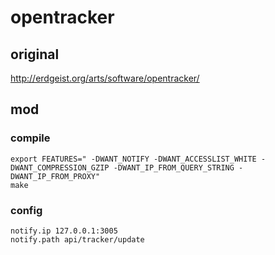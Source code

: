 # opentracker

## original

http://erdgeist.org/arts/software/opentracker/

## mod

### compile

```
export FEATURES=" -DWANT_NOTIFY -DWANT_ACCESSLIST_WHITE -DWANT_COMPRESSION_GZIP -DWANT_IP_FROM_QUERY_STRING -DWANT_IP_FROM_PROXY"
make
```

### config

```
notify.ip 127.0.0.1:3005
notify.path api/tracker/update
```
